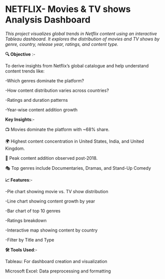 # NETFLIX- Movies & TV shows Analysis Dashboard
*This project visualizes global trends in Netflix content using an interactive Tableau dashboard. It explores the distribution of movies and TV shows by genre, country, release year, ratings, and content type.*

**🔍 Objective** :-

To derive insights from Netflix’s global catalogue and help understand content trends like:

  -Which genres dominate the platform?
  
  -How content distribution varies across countries?
  
  -Ratings and duration patterns
  
  -Year-wise content addition growth

 **Key Insights**:-
 
📺 Movies dominate the platform with ~68% share.

🌍 Highest content concentration in United States, India, and United Kingdom.

📅 Peak content addition observed post-2018.

🎭 Top genres include Documentaries, Dramas, and Stand-Up Comedy

**📈 Features**:-

-Pie chart showing movie vs. TV show distribution

-Line chart showing content growth by year

-Bar chart of top 10 genres

-Ratings breakdown

-Interactive map showing content by country

-Filter by Title and Type

**🛠️ Tools Used**:-

Tableau: For dashboard creation and visualization

Microsoft Excel: Data preprocessing and formatting

